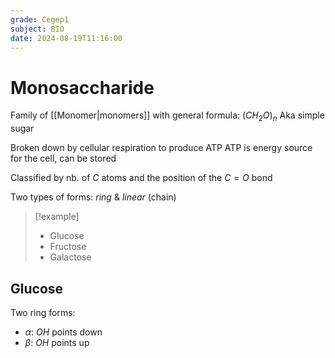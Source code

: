 ```yaml
---
grade: Cegep1
subject: BIO
date: 2024-08-19T11:16:00
---
```


# Monosaccharide

Family of [[Monomer|monomers]] with general formula: $(CH_{2}O)_{n}$
Aka simple sugar

Broken down by cellular respiration to produce ATP
ATP is energy source for the cell, can be stored

Classified by nb. of $C$ atoms and the position of the $C=O$ bond

Two types of forms: *ring* & *linear* (chain)

> [!example]
> - Glucose
> - Fructose
> - Galactose

## Glucose

Two ring forms:

- $\alpha$: $OH$ points down
- $\beta$: $OH$ points up